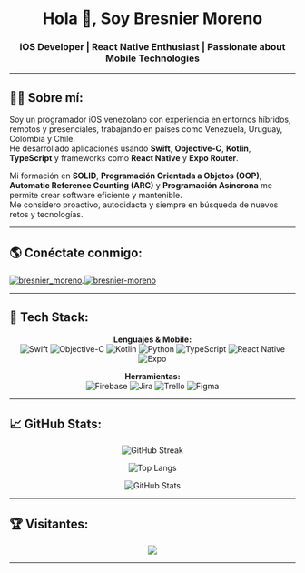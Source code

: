<h1 align="center">Hola 👋, Soy Bresnier Moreno</h1>
<h3 align="center">iOS Developer | React Native Enthusiast | Passionate about Mobile Technologies</h3>

---

## 🧑‍💻 Sobre mí:
Soy un programador iOS venezolano con experiencia en entornos híbridos, remotos y presenciales, trabajando en países como Venezuela, Uruguay, Colombia y Chile.  
He desarrollado aplicaciones usando **Swift**, **Objective-C**, **Kotlin**, **TypeScript** y frameworks como **React Native** y **Expo Router**.

Mi formación en **SOLID**, **Programación Orientada a Objetos (OOP)**, **Automatic Reference Counting (ARC)** y **Programación Asíncrona** me permite crear software eficiente y mantenible.  
Me considero proactivo, autodidacta y siempre en búsqueda de nuevos retos y tecnologías.

---

## 🌎 Conéctate conmigo:
<p align="left">
<a href="https://www.instagram.com/bresnier_moreno/" target="blank">
  <img align="center" src="https://img.shields.io/badge/Instagram-E4405F?style=for-the-badge&logo=instagram&logoColor=white" alt="bresnier_moreno" />
</a>
<a href="https://linkedin.com/in/bresnier-moreno-211074243" target="blank">
  <img align="center" src="https://img.shields.io/badge/LinkedIn-0077B5?style=for-the-badge&logo=linkedin&logoColor=white" alt="bresnier-moreno" />
</a>
</p>

---

## 🚀 Tech Stack:
<div align="center">

**Lenguajes & Mobile:**  
![Swift](https://img.shields.io/badge/Swift-F54A2A?style=for-the-badge&logo=swift&logoColor=white) 
![Objective-C](https://img.shields.io/badge/Objective--C-3A95E3?style=for-the-badge&logo=apple&logoColor=white) 
![Kotlin](https://img.shields.io/badge/Kotlin-7F52FF?style=for-the-badge&logo=kotlin&logoColor=white) 
![Python](https://img.shields.io/badge/Python-3670A0?style=for-the-badge&logo=python&logoColor=ffdd54) 
![TypeScript](https://img.shields.io/badge/TypeScript-3178C6?style=for-the-badge&logo=typescript&logoColor=white) 
![React Native](https://img.shields.io/badge/React_Native-61DAFB?style=for-the-badge&logo=react&logoColor=black)
![Expo](https://img.shields.io/badge/Expo-000020?style=for-the-badge&logo=expo&logoColor=white)

**Herramientas:**  
![Firebase](https://img.shields.io/badge/Firebase-FFCA28?style=for-the-badge&logo=firebase&logoColor=white) 
![Jira](https://img.shields.io/badge/Jira-0052CC?style=for-the-badge&logo=jira&logoColor=white) 
![Trello](https://img.shields.io/badge/Trello-026AA7?style=for-the-badge&logo=trello&logoColor=white) 
![Figma](https://img.shields.io/badge/Figma-F24E1E?style=for-the-badge&logo=figma&logoColor=white)

</div>

---

## 📈 GitHub Stats:
<div align="center">

![GitHub Streak](https://github-readme-streak-stats.herokuapp.com/?user=BresnierDev20&theme=radical&hide_border=false)

![Top Langs](https://github-readme-stats.vercel.app/api/top-langs/?username=BresnierDev20&theme=radical&hide_border=false&layout=compact&langs_count=8)

![GitHub Stats](https://github-readme-stats.vercel.app/api?username=BresnierDev20&theme=radical&show_icons=true&hide_border=false&count_private=true)

</div>

---

## 🏆 Visitantes:
<p align="center">
  <img src="https://visitcount.itsvg.in/api?id=BresnierDev20&label=Profile%20Views&color=6&icon=0&pretty=true" />
</p>

---
<!-- Proudly created with ❤️ by BresnierDev20 -->
